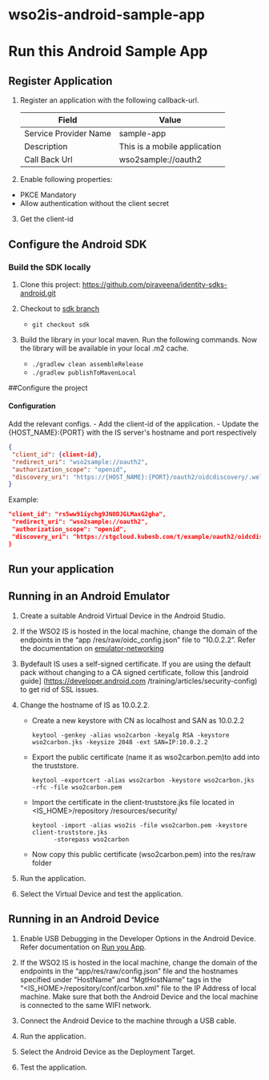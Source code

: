 # wso2is-android-sample-app

# Run this Android Sample App 


## Register Application

1. Register an application with the following callback-url.

    | Field                 | Value         | 
    | --------------------- | ------------- | 
    | Service Provider Name | sample-app  |
    | Description           | This is a mobile application  | 
    | Call Back Url         | wso2sample://oauth2  | 

2. Enable following properties:
- PKCE Mandatory
- Allow authentication without the client secret

3. Get the client-id

## Configure the Android SDK

### Build the SDK locally

1. Clone this project: https://github.com/piraveena/identity-sdks-android.git
2. Checkout to [sdk branch](https://github.com/piraveena/identity-sdks-android/tree/sdk) 
    - `git checkout sdk`

3. Build the library in your local maven. Run the following commands. Now the library will be
 available in your local .m2 cache. 
    - `./gradlew clean assembleRelease`
    - `./gradlew publishToMavenLocal `

##Configure the project

#### Configuration


Add the relevant configs. 
    - Add the client-id of the application.
    - Update the {HOST_NAME}:{PORT} with the IS server's hostname and port respectively

```json
{
 "client_id": {client-id},
 "redirect_uri": "wso2sample://oauth2",
 "authorization_scope": "openid",
 "discovery_uri": "https://{HOST_NAME}:{PORT}/oauth2/oidcdiscovery/.well-known/openid-configuration"
}
```

Example:

```json
"client_id": "rs5ww91iychg9JN0DJGLMaxG2gha",
 "redirect_uri": "wso2sample://oauth2",
 "authorization_scope": "openid",
 "discovery_uri": "https://stgcloud.kubesb.com/t/example/oauth2/oidcdiscovery/.well-known/openid-configuration"
}
```

## Run your application

## Running in an Android Emulator

1. Create a suitable Android Virtual Device in the Android Studio.

2. If the WSO2 IS is hosted in the local machine, change the domain of the endpoints in the “app
/res/raw/oidc_config.json” file to “10.0.2.2”. Refer the documentation on [emulator-networking](https://developer.android.com/studio/run/emulator-networking)
3. Bydefault IS uses a self-signed certificate. If you are using the default pack without
    changing to a CA signed certificate, follow this [android guide] (https://developer.android.com
    /training/articles/security-config) to get rid of SSL issues.
4. Change the hostname of IS as 10.0.2.2.
    - Create a new keystore with CN as localhost and SAN as 10.0.2.2

        ```shell script
        keytool -genkey -alias wso2carbon -keyalg RSA -keystore wso2carbon.jks -keysize 2048 -ext SAN=IP:10.0.2.2
        ```

    - Export the public certificate (name it as wso2carbon.pem)to add into the truststore.
        ```shell script
        keytool -exportcert -alias wso2carbon -keystore wso2carbon.jks -rfc -file wso2carbon.pem
        ```
    - Import the certificate in the client-truststore.jks file located in <IS_HOME>/repository
    /resources/security/
       ```shell script
      keytool -import -alias wso2is -file wso2carbon.pem -keystore client-truststore.jks
             -storepass wso2carbon
       ```
    - Now copy this public certificate (wso2carbon.pem) into the res/raw folder

5. Run the application.

6. Select the Virtual Device and test the application. 

## Running in an Android Device
1. Enable USB Debugging in the Developer Options in the Android Device. Refer documentation on [Run you App](https://developer.android.com/training/basics/firstapp/running-app).

2. If the WSO2 IS is hosted in the local machine, change the domain of the endpoints in the “app/res/raw/config.json” file and the hostnames specified under “HostName” and “MgtHostName” tags in the “<IS_HOME>/repository/conf/carbon.xml” file to the IP Address of local machine. Make sure that both the Android Device and the local machine is connected to the same WIFI network.

3. Connect the Android Device to the machine through a USB cable.

4. Run the application.

5. Select the Android Device as the Deployment Target.

6. Test the application.
